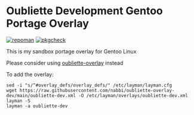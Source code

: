# Oubliette Development Gentoo Portage Overlay 
[![repoman](https://github.com/nabbi/oubliette-overlay-dev/actions/workflows/repoman.yml/badge.svg)](https://github.com/nabbi/oubliette-overlay-dev/actions/workflows/repoman.yml)
[![pkgcheck](https://github.com/nabbi/oubliette-overlay-dev/actions/workflows/pkgcheck.yml/badge.svg)](https://github.com/nabbi/oubliette-overlay-dev/actions/workflows/pkgcheck.yml)

This is my sandbox portage overlay for Gentoo Linux

Please consider using [oubliette-overlay](https://github.com/nabbi/oubliette-overlay) instead


To add the overlay:
```
sed -i "s/^#overlay_defs/overlay_defs/" /etc/layman/layman.cfg
wget https://raw.githubusercontent.com/nabbi/oubliette-overlay-dev/main/oubliette-dev.xml -O /etc/layman/overlays/oubliette-dev.xml
layman -S
layman -a oubliette-dev
```

